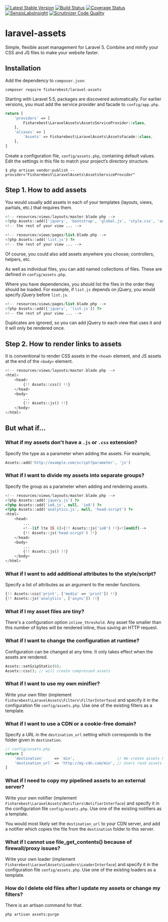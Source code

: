 [![Latest Stable Version](https://poser.pugx.org/fisharebest/laravel-assets/v/stable.svg)](https://packagist.org/packages/fisharebest/laravel-assets)
[![Build Status](https://travis-ci.org/fisharebest/laravel-assets.svg?branch=master)](https://travis-ci.org/fisharebest/laravel-assets)
[![Coverage Status](https://coveralls.io/repos/fisharebest/laravel-assets/badge.svg?branch=master&service=github)](https://coveralls.io/github/fisharebest/laravel-assets?branch=master)
[![SensioLabsInsight](https://insight.sensiolabs.com/projects/84c48b77-7330-4e2a-b66d-f981b41a76a7/mini.png)](https://insight.sensiolabs.com/projects/84c48b77-7330-4e2a-b66d-f981b41a76a7)
[![Scrutinizer Code Quality](https://scrutinizer-ci.com/g/fisharebest/laravel-assets/badges/quality-score.png?b=master)](https://scrutinizer-ci.com/g/fisharebest/laravel-assets/?branch=master)

# laravel-assets

Simple, flexible asset management for Laravel 5.  Combine and minify your CSS and JS files to make your website faster.

## Installation

Add the dependency to `composer.json`:
 
```
composer require fisharebest/laravel-assets
```

Starting with Laravel 5.5, packages are discovered automatically.  For earlier versions, you must add the service provider and facade to `config/app.php`.

```php
return [
    'providers' => [
        Fisharebest\LaravelAssets\AssetsServiceProvider::class,
    ],
    'aliases' => [
        'Assets' => Fisharebest\LaravelAssets\AssetsFacade::class,
    ],
]
```

Create a configuration file, `config/assets.php`, containing default values.  Edit the settings in this file to match your project’s directory structure.

```
$ php artisan vendor:publish --provider="Fisharebest\LaravelAssets\AssetsServiceProvider"
```

## Step 1.  How to add assets

You would usually add assets in each of your templates (layouts, views, partials, etc.) that requires them.

```php
<!-- resources/views/layouts/master.blade.php -->
<?php Assets::add(['jquery', 'bootstrap', 'global.js', 'style.css', 'analytics.js']) ?>
<!-- the rest of your view ... -->
```

```php
<!-- resources/views/pages/list.blade.php -->
<?php Assets::add('list.js') ?>
<!-- the rest of your view ... -->
```

Of course, you could also add assets anywhere you choose; controllers, helpers, etc.

As well as individual files, you can add named collections of files.
These are defined in `config/assets.php`.

Where you have dependencies, you should list the files in the order they should be loaded.
For example, if `list.js` depends on jQuery, you would specify jQuery before `list.js`.

```php
<!-- resources/views/pages/list.blade.php -->
<?php Assets::add(['jquery', 'list.js']) ?>
<!-- the rest of your view ... -->
```

Duplicates are ignored, so you can add jQuery to each view that uses it and it will
only be rendered once.

## Step 2.  How to render links to assets

It is conventional to render CSS assets in the `<head>` element, and JS assets at the
end of the `<body>` element.


```php
<!-- resources/views/layouts/master.blade.php -->
<html>
    <head>
        {!! Assets::css() !!}
    </head>
    <body>
        ...
        {!! Assets::js() !!}
    </body>
</html>
```

## But what if…

### What if my assets don't have a `.js` or `.css` extension?

Specify the type as a parameter when adding the assets.  For example,

```php
Assets::add('http://example.com/script?parameter', 'js')
```

### What if I want to divide my assets into separate groups?

Specify the group as a parameter when adding and rendering assets.

```php
<!-- resources/views/layouts/master.blade.php -->
<?php Assets::add('jquery.js') ?>
<?php Assets::add('ie8.js', null, 'ie8') ?>
<?php Assets::add('analytics.js', null, 'head-script') ?>
<html>
    <head>
        ...
        <!--[if lte IE 8]>{!! Assets::js('ie8') !!}<![endif]-->
        {!! Assets::js('head-script') !!}
    </head>
    <body>
        ...
        {!! Assets::js() !!}
    </body>
</html>
```

### What if I want to add additional attributes to the style/script?

Specify a list of attributes as an argument to the render functions.

```php
{!! Assets::css('print', ['media' => 'print']) !!}
{!! Assets::js('analytics', ['async']) !!}
```

### What if I my asset files are tiny?

There's a configuration option `inline_threshold`.  Any asset file
smaller than this number of bytes will be rendered inline, thus saving
an HTTP request.

### What if I want to change the configuration at runtime?

Configuration can be changed at any time.  It only takes effect when
the assets are rendered.

```php
Assets::setGzipStatic(6);
Assets::css(); // will create compressed assets
```

### What if I want to use my own minifier?

Write your own filter (implement `Fisharebest\LaravelAssets\Filters\FilterInterface`)
and specify it in the configuration file `config/assets.php`.  Use one of the existing
filters as a template.

### What if I want to use a CDN or a cookie-free domain?

Specify a URL in the `destination_url` setting which corresponds to the folder given
in `destination`.

```php
// config/assets.php
return [
    'destination'     => 'min',                   // We create assets here
    'destination_url' => 'http://my-cdn.com/min', // Users read assets from here
]
```

### What if I need to copy my pipelined assets to an external server?

Write your own notifier (implement `Fisharebest\LaravelAssets\Notifiers\NotifierInterface`)
and specify it in the configuration file `config/assets.php`.  Use one of the existing
notifiers as a template.

You would most likely set the `destination_url` to your CDN server, and add a notifier
which copies the file from the `destination` folder to this server.

### What if I cannot use file_get_contents() because of firewall/proxy issues?

Write your own loader (implement `Fisharebest\LaravelAssets\Loaders\LoaderInterface`)
and specify it in the configuration file `config/assets.php`.  Use one of the existing
loaders as a template.

### How do I delete old files after I update my assets or change my filters?

There is an artisan command for that.

```
php artisan assets:purge
```
